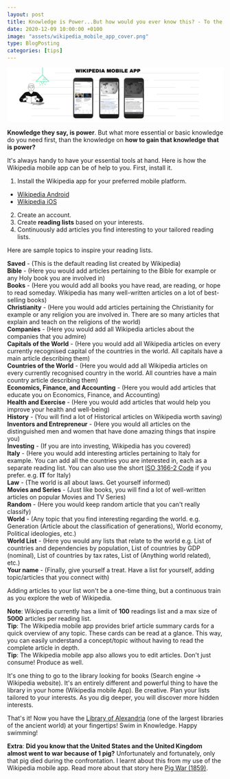 ```yaml
---
layout: post
title: Knowledge is Power...But how would you ever know this? - To the rescue, the Wikipedia Mobile App!
date: 2020-12-09 10:00:00 +0100
image: "assets/wikipedia_mobile_app_cover.png"
type: BlogPosting
categories: [tips]
---
```

![Wikipedia Mobile App Cover](/assets/wikipedia_mobile_app_cover.png)

**Knowledge they say, is power**. But what more essential or basic knowledge do you need first, than the knowledge on **how to gain that knowledge that is power?**

It's always handy to have your essential tools at hand. Here is how the Wikipedia mobile app can be of help to you. First, install it.

1. Install the Wikipedia app for your preferred mobile platform.
- [Wikipedia Android](https://play.google.com/store/apps/details?id=org.wikipedia)
- [Wikipedia iOS](https://apps.apple.com/us/app/wikipedia/id324715238)
2. Create an account.
3. Create **reading lists** based on your interests.
4. Continuously add articles you find interesting to your tailored reading lists.

Here are sample topics to inspire your reading lists.

**Saved** - (This is the default reading list created by Wikipedia)  
**Bible** - (Here you would add articles pertaining to the Bible for example or any Holy book you are involved in)  
**Books** - (Here you would add all books you have read, are reading, or hope to read someday. Wikipedia has many well-written articles on a lot of best-selling books)  
**Christianity** - (Here you would add articles pertaining the Christianity for example or any religion you are involved in. There are so many articles that explain and teach on the religions of the world)  
**Companies** - (Here you would add all Wikipedia articles about the companies that you admire)  
**Capitals of the World** - (Here you would add all Wikipedia articles on every currently recognised capital of the countries in the world. All capitals have a main article describing them)  
**Countries of the World** - (Here you would add all Wikipedia articles on every currently recognised country in the world. All countries have a main country article describing them)  
**Economics, Finance, and Accounting** - (Here you would add articles that educate you on Economics, Finance, and Accounting)  
**Health and Exercise** - (Here you would add articles that would help you improve your health and well-being)  
**History** - (You will find a lot of Historical articles on Wikipedia worth saving)  
**Inventors and Entrepreneur** - (Here you would all articles on the distinguished men and women that have done amazing things that inspire you)  
**Investing** - (If you are into investing, Wikipedia has you covered)  
**Italy** - (Here you would add interesting articles pertaining to Italy for example. You can add all the countries you are interested in, each as a separate reading list. You can also use the short [ISO 3166-2 Code](https://en.wikipedia.org/wiki/ISO_3166-2) if you prefer. e.g. **IT** for Italy)  
**Law** - (The world is all about laws. Get yourself informed)  
**Movies and Series** - (Just like books, you will find a lot of well-written articles on popular Movies and TV Series)  
**Random** - (Here you would keep random article that you can't really classify)  
**World** - (Any topic that you find interesting regarding the world. e.g. Generation (Article about the classification of generations), World economy, Political ideologies, etc.)  
**World List** - (Here you would any lists that relate to the world e.g. List of countries and dependencies by population, List of countries by GDP (nominal), List of countries by tax rates, List of (Anything world related), etc.)  
**Your name** - (Finally, give yourself a treat. Have a list for yourself, adding topic/articles that you connect with)  


Adding articles to your list won't be a one-time thing, but a continuous train as you explore the web of Wikipedia.

**Note**: Wikipedia currently has a limit of **100** readings list and a max size of **5000** articles per reading list.  
**Tip**: The Wikipedia mobile app provides brief article summary cards for a quick overview of any topic. These cards can be read at a glance. This way, you can easily understand a concept/topic without having to read the complete article in depth.  
**Tip**: The Wikipedia mobile app also allows you to edit articles. Don't just consume! Produce as well.

It's one thing to go to the library looking for books (Search engine -> Wikipedia website). It's an entirely different and powerful thing to have the library in your home (Wikipedia mobile App).
Be creative. Plan your lists tailored to your interests. As you dig deeper, you will discover more hidden interests.

That's it! Now you have the [Library of Alexandria](https://en.wikipedia.org/wiki/Library_of_Alexandria) (one of the largest libraries of the ancient world) at your fingertips!
Swim in Knowledge. Happy swimming!

**Extra**: **Did you know that the United States and the United Kingdom almost went to war because of 1 pig?** Unfortunately and fortunately, only that pig died during the confrontation. I learnt about this from my use of the Wikipedia mobile app. Read more about that story here [Pig War (1859)](https://en.wikipedia.org/wiki/Pig_War_(1859)).  